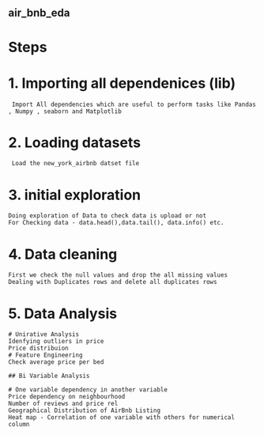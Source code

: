 ## air_bnb_eda

# Steps  
  # 1. Importing all dependenices (lib)  
     Import All dependencies which are useful to perform tasks like Pandas , Numpy , seaborn and Matplotlib
# 2. Loading datasets  
     Load the new_york_airbnb datset file 
# 3. initial exploration 
    Doing exploration of Data to check data is upload or not 
    For Checking data - data.head(),data.tail(), data.info() etc.
# 4. Data cleaning    
    First we check the null values and drop the all missing values
    Dealing with Duplicates rows and delete all duplicates rows
# 5. Data Analysis  
    # Unirative Analysis
    Idenfying outliers in price
    Price distribuion
    # Feature Engineering
    Check average price per bed
    
    ## Bi Variable Analysis
    
    # One variable dependency in another variable
    Price dependency on neighbourhood
    Number of reviews and price rel 
    Geographical Distribution of AirBnb Listing
    Heat map - Correlation of one variable with others for numerical column

